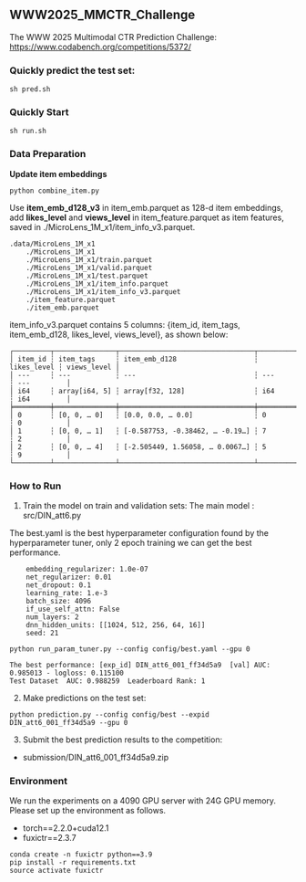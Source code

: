 ## WWW2025_MMCTR_Challenge
The WWW 2025 Multimodal CTR Prediction Challenge: https://www.codabench.org/competitions/5372/

### Quickly predict the test set:
```
sh pred.sh
```

### Quickly Start
```
sh run.sh
```

### Data Preparation
**Update item embeddings**
```
python combine_item.py
```
Use **item_emb_d128_v3** in item_emb.parquet as 128-d item embeddings,  add **likes_level** and **views_level** in item_feature.parquet as item features, saved in ./MicroLens_1M_x1/item_info_v3.parquet.
```
.data/MicroLens_1M_x1
    ./MicroLens_1M_x1
    ./MicroLens_1M_x1/train.parquet
    ./MicroLens_1M_x1/valid.parquet
    ./MicroLens_1M_x1/test.parquet
    ./MicroLens_1M_x1/item_info.parquet
    ./MicroLens_1M_x1/item_info_v3.parquet
    ./item_feature.parquet
    ./item_emb.parquet    
```

item_info_v3.parquet contains 5 columns: {item_id, item_tags, item_emb_d128, likes_level, views_level}, as shown below:
```
┌─────────┬───────────────┬─────────────────────────────────┬─────────────┬─────────────┐
│ item_id ┆ item_tags     ┆ item_emb_d128                   ┆ likes_level ┆ views_level │
│ ---     ┆ ---           ┆ ---                             ┆ ---         ┆ ---         │
│ i64     ┆ array[i64, 5] ┆ array[f32, 128]                 ┆ i64         ┆ i64         │
╞═════════╪═══════════════╪═════════════════════════════════╪═════════════╪═════════════╡
│ 0       ┆ [0, 0, … 0]   ┆ [0.0, 0.0, … 0.0]               ┆ 0           ┆ 0           │
│ 1       ┆ [0, 0, … 1]   ┆ [-0.587753, -0.38462, … -0.19…] ┆ 7           ┆ 2           │
│ 2       ┆ [0, 0, … 4]   ┆ [-2.505449, 1.56058, … 0.0067…] ┆ 5           ┆ 9           │
└─────────┴───────────────┴─────────────────────────────────┴─────────────┴─────────────┘
```

### How to Run

1. Train the model on train and validation sets:
The main model : src/DIN_att6.py

The best.yaml is the best hyperparameter configuration found by the hyperparameter tuner, only 2 epoch training we can get the best performance.
```
    embedding_regularizer: 1.0e-07  
    net_regularizer: 0.01
    net_dropout: 0.1
    learning_rate: 1.e-3
    batch_size: 4096 
    if_use_self_attn: False
    num_layers: 2
    dnn_hidden_units: [[1024, 512, 256, 64, 16]]
    seed: 21
```

```
python run_param_tuner.py --config config/best.yaml --gpu 0
```

    The best performance: [exp_id] DIN_att6_001_ff34d5a9  [val] AUC: 0.985013 - logloss: 0.115100
    Test Dataset  AUC: 0.988259  Leaderboard Rank: 1

2. Make predictions on the test set:
```
python prediction.py --config config/best --expid DIN_att6_001_ff34d5a9 --gpu 0
```
    
3. Submit the best prediction results to the competition:
 - submission/DIN_att6_001_ff34d5a9.zip

### Environment
We run the experiments on a 4090 GPU server with 24G GPU memory.
Please set up the environment as follows. 

+ torch==2.2.0+cuda12.1
+ fuxictr==2.3.7

```
conda create -n fuxictr python==3.9
pip install -r requirements.txt
source activate fuxictr
```
